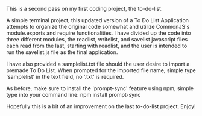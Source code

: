 This is a second pass on my first coding project, the to-do-list.

A simple terminal project, this updated version of a To Do List Application attempts to organize the original code somewhat
and utilize CommonJS's module.exports and require functionalities.  I have divided up the code into three different
modules, the readlist, writelist, and savelist javascript files each read from the last, starting with readlist, and the user is intended
to run the savelist.js file as the final application.

I have also provided a samplelist.txt file should the user desire to import a premade To Do List.  When prompted for
the imported file name, simple type 'samplelist' in the text field, no '.txt' is required.

As before, make sure to install the 'prompt-sync' feature using npm, simple type into your command line:
npm install prompt-sync

Hopefully this is a bit of an improvement on the last to-do-list project. Enjoy!
